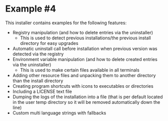 # Example #4

This installer contains examples for the following features:

- Registry manipulation (and how to delete entries via the uninstaller)
  - This is used to detect previous installations/the previous install directory for easy upgrades
- Automatic uninstall call before installation when previous version was detected via the registry
- Environment variable manipulation (and how to delete created entries via the uninstaller)
  - This is used to make certain files available in all terminals
- Adding other resource files and unpacking them to another directory than the install directory
- Creating program shortcuts with icons to executables or directories
- Including a LICENSE text file
- Dumping the logs of the installation into a file (that is per default located in the user temp directory so it will be removed automatically down the line)
- Custom multi language strings with fallbacks
